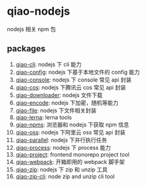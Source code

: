 # qiao-nodejs

nodejs 相关 npm 包

## packages

1.  [qiao-cli](./packages/qiao-cli/README.md): nodejs 下 cli 能力
2.  [qiao-config](packages/qiao-config/README.md): nodejs 下基于本地文件的 config 能力
3.  [qiao-console](./packages/qiao-console/README.md): nodejs 下 console 常见 api 封装
4.  [qiao-cos](./packages/qiao-cos/README.md): nodejs 下腾讯云 cos 常见 api 封装
5.  [qiao-downloader](./packages/qiao-downloader/README.md): nodejs 文件下载
6.  [qiao-encode](packages/qiao-encode/README.md): nodejs 下加密，随机等能力
7.  [qiao-file](packages/qiao-file/README.md): nodejs 下文件相关封装
8.  [qiao-lerna](./packages/qiao-lerna/README.md): lerna tools
9.  [qiao-npms](./packages/qiao-npms/README.md): 浏览器和 nodejs 下获取 npm 信息
10. [qiao-oss](./packages/qiao-oss/README.md): nodejs 下阿里云 oss 常见 api 封装
11. [qiao-parallel](./packages/qiao-parallel/README.md): nodejs 下并行执行任务
12. [qiao-process](./packages/qiao-process/README.md): nodejs 下 process 能力
13. [qiao-project](./packages/qiao-project/README.md): frontend monorepo project tool
14. [qiao-webpack](./packages/qiao-webpack/README.md): 开箱即用的 webpack 脚手架
15. [qiao-zip](packages/qiao-zip/README.md): nodejs 下 zip 和 unzip 工具
16. [qiao-zip-cli](packages/qiao-zip-cli/README.md): node zip and unzip cli tool

